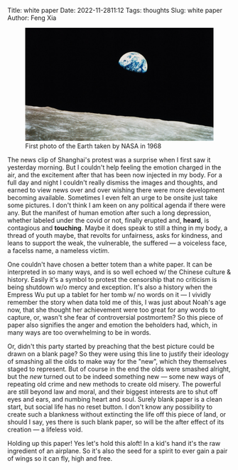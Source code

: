 Title: white paper
Date: 2022-11-2811:12
Tags: thoughts
Slug: white paper
Author: Feng Xia

<figure class="col s12">
  <img src="images/1968%20earth.jpg"/>
  <figcaption>First photo of the Earth taken by NASA in 1968</figcaption>
</figure>

The news clip of Shanghai's protest was a surprise when I first saw it
yesterday morning. But I couldn't help feeling the emotion charged in
the air, and the excitement after that has been now injected in my
body. For a full day and night I couldn't really dismiss the images
and thoughts, and earned to view news over and over wishing there were
more development becoming available. Sometimes I even felt an urge to
be onsite just take some pictures. I don't think I am keen on any
political agenda if there were any. But the manifest of human emotion
after such a long depression, whether labeled under the covid or not,
finally erupted and, **heard**, is contagious and **touching**. Maybe
it does speak to still a thing in my body, a thread of youth maybe,
that revolts for unfairness, asks for kindness, and leans to support
the weak, the vulnerable, the suffered &mdash; a voiceless face, a facelss
name, a nameless victim.

One couldn't have chosen a better totem than a white paper. It can be
interpreted in so many ways, and is so well echoed w/ the Chinese
culture & history. Easily it's a symbol to protest the censorship that
no criticism is being shutdown w/o mercy and exception. It's also a
history when the Empress Wu put up a tablet for her tomb w/ no words
on it &mdash; I vividly remember the story when data told me of this,
I was just about Noah's age now, that she thought her achievement were
too great for any words to capture, or, wasn't she fear of
controversial postmortem? So this piece of paper also signifies the anger
and emotion the beholders had, which, in many ways are too
overwhelming to be in words.

Or, didn't this party started by preaching that the best picture could
be drawn on a blank page? So they were using this line to justify
their ideology of smashing all the olds to make way for the "new",
which they themselves staged to represent. But of course in the end
the olds were smashed alright, but the _new_ turned out to be indeed
something new &mdash; some new ways of repeating old crime and new
methods to create old misery. The powerful are still beyond law and
moral, and their biggest interests are to shut off eyes and ears, and
numbing heart and soul. Surely blank paper is a clean start, but
social life has no reset button. I don't know any possibility to
create such a blankness without extincting the life off this piece of
land, or should I say, yes there is such blank paper, so will be the
after effect of its creation &mdash; a lifeless void.

Holding up this paper! Yes let's hold this aloft! In a kid's hand it's
the raw ingredient of an airplane. So it's also the seed for a spirit
to ever gain a pair of wings so it can fly, high and free.
